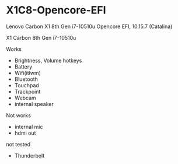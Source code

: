 # X1C8-Opencore-EFI
Lenovo Carbon X1 8th Gen i7-10510u Opencore EFI, 10.15.7 (Catalina)

X1 Carbon 8th Gen i7-10510u

Works
- Brightness, Volume hotkeys
- Battery
- Wifi(itlwm)
- Bluetooth
- Touchpad
- Trackpoint
- Webcam
- internal speaker

Not works
- internal mic
- hdmi out

not tested
- Thunderbolt

